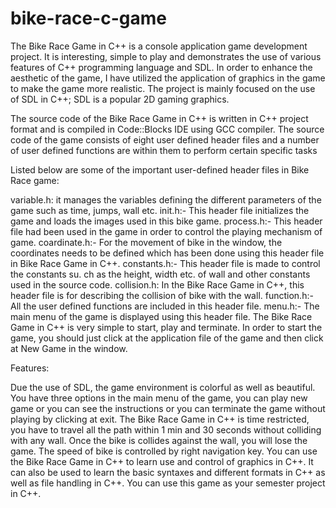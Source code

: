 # bike-race-c-game
The Bike Race Game in C++ is a console application game development project. It is interesting, simple to play and demonstrates the use of various features of C++ programming language and SDL. In order to enhance the aesthetic of the game, I have utilized the application of graphics in the game to make the game more realistic. The project is mainly focused on the use of SDL in C++; SDL is a popular 2D gaming graphics.

The source code of the Bike Race Game in C++ is written in C++ project format and is compiled in Code::Blocks IDE using GCC compiler. The source code of the game consists of eight user defined header files and a number of user defined functions  are within them to perform certain specific tasks


Listed below are some of the important user-defined header files in Bike Race game:

variable.h: it manages the variables defining the different parameters of the game such as time, jumps, wall etc.
init.h:- This header file initializes the game and loads the images used in this bike game.
process.h:- This header file had been used in the game in order to control the playing mechanism of game.
coardinate.h:- For the movement of bike in the window, the coordinates needs to be defined which has been done using this header file in Bike Race Game in C++.
constants.h:- This header file is made to control the constants su.
ch as the height, width etc. of wall and other constants used in the source code.
collision.h: In the Bike Race Game in C++, this header file is for describing the collision of bike with the wall.
function.h:- All the user defined functions are included in this header file.
menu.h:-  The main menu of the game is displayed using this header file.
The Bike Race Game in C++ is very simple to start, play and terminate. In order to start the game, you should just click at the application file of the game and then click at New Game in the window.

Features:

Due the use of SDL, the game environment is colorful as well as beautiful.
You have three options in the main menu of the game, you can play new game or you can see the instructions or you can terminate the game without playing by clicking at exit.
The Bike Race Game in C++ is time restricted, you have to travel all the path within 1 min and 30 seconds without colliding with any wall. Once the bike is collides against the wall, you will lose the game.
The speed of bike is controlled by right navigation key.
You can use the Bike Race Game in C++ to learn use and control of graphics in C++. It can also be used to learn the basic syntaxes and different formats in C++ as well as file handling in C++. You can use this game as your semester project in C++.
